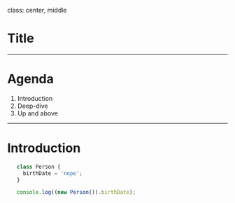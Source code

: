 class: center, middle

# Title

---

# Agenda

1. Introduction
2. Deep-dive
3. Up and above

---

# Introduction

```js
   class Person {
     birthDate = 'nope';
   }

   console.log((new Person()).birthDate);
```


